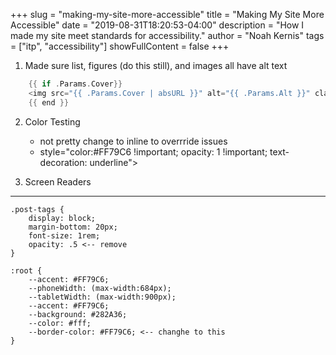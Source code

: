 +++
slug = "making-my-site-more-accessible"
title = "Making My Site More Accessible"
date = "2019-08-31T18:20:53-04:00"
description = "How I made my site meet standards for accessibility."
author = "Noah Kernis"
tags = ["itp", "accessibility"]
showFullContent = false
+++

1. Made sure list, figures (do this still), and images all have alt text
```go
    {{ if .Params.Cover}}
    <img src="{{ .Params.Cover | absURL }}" alt="{{ .Params.Alt }}" class="post-cover" />
	{{ end }}
```
2. Color Testing
	- not pretty change to inline to overrride issues
	- style="color:#FF79C6 !important; opacity: 1 !important; text-decoration: underline">

3. Screen Readers

---

```
.post-tags {
	display: block;
	margin-bottom: 20px;
	font-size: 1rem;
	opacity: .5 <-- remove
}

:root {
	--accent: #FF79C6;
	--phoneWidth: (max-width:684px);
	--tabletWidth: (max-width:900px);
	--accent: #FF79C6;
	--background: #282A36;
	--color: #fff;
	--border-color: #FF79C6; <-- changhe to this
}
```